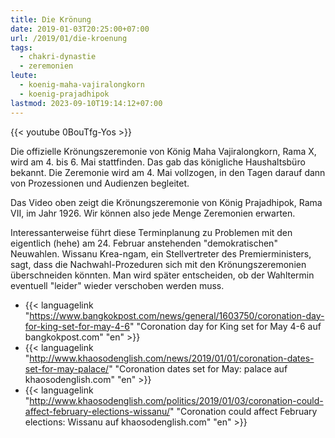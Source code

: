```yaml
---
title: Die Krönung
date: 2019-01-03T20:25:00+07:00
url: /2019/01/die-kroenung
tags:
  - chakri-dynastie
  - zeremonien
leute:
  - koenig-maha-vajiralongkorn
  - koenig-prajadhipok
lastmod: 2023-09-10T19:14:12+07:00
---
```


{{< youtube 0BouTfg-Yos >}}

Die offizielle Krönungszeremonie von König Maha Vajiralongkorn, Rama X, wird am 4. bis 6. Mai stattfinden. Das gab das königliche Haushaltsbüro bekannt. Die Zeremonie wird am 4. Mai vollzogen, in den Tagen darauf dann von Prozessionen und Audienzen begleitet.

Das Video oben zeigt die Krönungszeremonie von König Prajadhipok, Rama VII, im Jahr 1926. Wir können also jede Menge Zeremonien erwarten.

Interessanterweise führt diese Terminplanung zu Problemen mit den eigentlich (hehe) am 24. Februar anstehenden "demokratischen" Neuwahlen. Wissanu Krea-ngam, ein Stellvertreter des Premierministers, sagt, dass die Nachwahl-Prozeduren sich mit den Krönungszeremonien überschneiden könnten. Man wird später entscheiden, ob der Wahltermin eventuell "leider" wieder verschoben werden muss.

- {{< languagelink "<https://www.bangkokpost.com/news/general/1603750/coronation-day-for-king-set-for-may-4-6>" "Coronation day for King set for May 4-6 auf bangkokpost.com" "en" >}}
- {{< languagelink "<http://www.khaosodenglish.com/news/2019/01/01/coronation-dates-set-for-may-palace/>" "Coronation dates set for May: palace auf khaosodenglish.com" "en" >}}
- {{< languagelink "<http://www.khaosodenglish.com/politics/2019/01/03/coronation-could-affect-february-elections-wissanu/>" "Coronation could affect February elections: Wissanu auf khaosodenglish.com" "en" >}}
